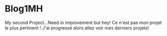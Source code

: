 # Blog1MH
My second Project...Need in improvement but hey!
Ce n'est pas mon projet le plus pertinent ! J'ai progressé alors  allez voir mes derniers projets!
